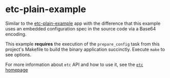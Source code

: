 # etc-plain-example

Similar to the [etc-plain-example]() app with the difference that this example
uses an embedded configuration spec in the source code via a Base64 encoding.

This example __requires__ the execution of the `prepare_config` task from this
project's Makefile to build the binary application succinctly. Execute `make`
to see options.

For more information about `etc` API and how to use it, see
the [`etc` homepage](https://github.com/roman/Haskell-etc)
